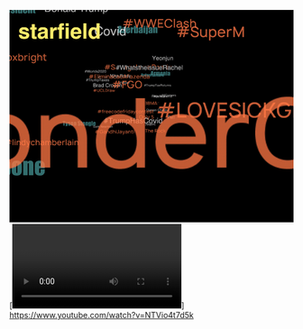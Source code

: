 
![image](https://github.com/GarveyMak123/Slave-to-the-Algorithm/blob/master/starfield%20Final/kawaimak_gif.gif)
[![Watch the video](https://github.com/GarveyMak123/Slave-to-the-Algorithm/blob/master/starfield%20Final/final_finished.mov)]
https://www.youtube.com/watch?v=NTVio4t7d5k
